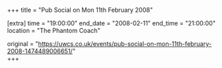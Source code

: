 +++
title = "Pub Social on Mon 11th February 2008"

[extra]
time = "19:00:00"
end_date = "2008-02-11"
end_time = "21:00:00"
location = "The Phantom Coach"

original = "https://uwcs.co.uk/events/pub-social-on-mon-11th-february-2008-1474489006651/"    
+++



